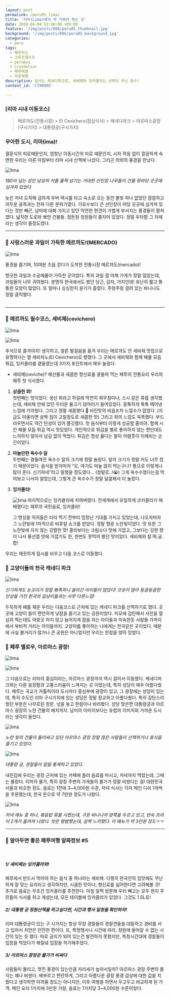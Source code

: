 ```yaml
---
layout: post
permalink: /peru05_lima/
title: '리마(Lima)에서 꼭 가봐야 하는 곳'
date: 2020-04-04 13:30:00 +09:00
feature: '/img/posts/006/peru05_thumbnail.jpg'
background: '/img/posts/006/peru05_background.jpg'
categories:
  - peru
tags:
  - 페루버스
  - 크루즈델수르
  - perubus
  - cruzdelsur
  - 페루여행
  - 자유여행
description: 집사는 케네디파크로, 세베체와 잉카콜라는 선택이 아닌 필수!
content_id: 'CT00005'

---
```


### [리마 시내 이동코스]

> 메르까도(전통시장) > El Cevichero(점심식사) > 케네디파크 > 아르마스광장(구시가지) > 대통령궁(구시가지) <br>

### 우아한 도시, 리마(ima)!

결혼식의 피로때문인지, 엄청난 이동시간의 피로 때문인지, 시차 적응 없이 깔끔하게 숙면한 우리는 이른 아침부터 리마 시내 산책에 나섰다. 그리곤 의외의 풍경을 만났다.

![lima](/img/posts/006/01.jpg)

*180이 넘는 성인 남성의 키를 훌쩍 넘기는 거대한 선인장 나무들이 건물 뒷마당 곳곳에 심겨져 있었다*

늦은 저녁 도착해 급하게 우버 택시를 타고 숙소로 오는 동안 불빛 하나 없었던 깜깜하고 어두운 골목과는 전혀 다른 분위기였다. 가로수보다 큰 선인장이 마당 곳곳에 심겨져 있다는 것만 빼곤, 남미에 대해 가지고 있던 막연한 편견이 가볍게 부서지는 풍경들이 펼쳐졌다.  넓직한 도로와 뽀얀 건물들. 정돈된 정원들이 줄지어 있었다. 정말 우아함 그 자체라는 생각이 들정도였다.<br>

------

### 🚩 사랑스러운 과일이 가득한 메르까도!(MERCADO)

![lima](/img/posts/006/02.jpg)

풍경을 즐기며, 10여분 즈음 걷다가 도착한 전통시장 메르까도(mercado)!

향긋한 과일과 수공예품이 가득한 곳이었다. 특히 과일 겸 야채 가게가 정말 많았는데, 과일들이 너무 귀여웠다. 분명히 한국에서도 봤던 당근, 감자, 가지인데! 유난히 짧고 통통한 모양이 많았다. 또 얼마나 싱싱한지 윤기가 흘렀다. 주렁주렁 걸려 있는 바나나도 정말 큼직했다.<br><br>

------

### 🚩 메르까도 필수코스, 세비체(cevichero)

![lima](/img/posts/006/03.jpg)

![lima](/img/posts/006/04.jpg)

후식으로 즐겨야지! 생각하고, 얼른 발걸음을 옮겨 우리는 메르까도 안 세비체 맛집으로 유명하다는 엘 세비차노(El Cevichero)로 향했다. 그 곳에서 세비체와 함께 해물 모듬튀김, 잉카콜라를 곁들였는데 3가지 포인트에서 매우 놀랐다.

* 세비체(ceviche)? 해산물과 새콤한 향신료를 곁들여 먹는 페루의 전통요리 우리의 페루 첫 식사였다.

1. **상큼한 회!**<br>
   첫번째는 맛이었다. 생선 회라고 하길래 막연히 회무침이나, 스시 같은 류를 생각했는데, 세비체 안에 있던 두터운 물고기 덩어리가 들어있었다. 뭉툭하게 툭툭 떼어낸 느낌에 가까웠다. 그리고 정말 새콤했다.🤪 비린맛의 비읍조차 느낄수가 없었다. (지금도 떠올리면 살짝 침이 고일정도로 새콤한 맛) 그리고 회의 느낌도 독특했다. 부드러우면서도 약간 탄성이 있어 쫄깃했다. 첫 음식부터 이렇게 성공할 줄이야. 함께 시킨 해물 모듬 튀김 역시 맛있었다. 개인적으로 튀김을 별로 좋아하지 않는 편인데도 느끼하지 않아서 남김 없이 먹었다. 튀김은 항상 옳다는 말이 어렴풋이 이해되는 순간이었다.

2. **마늘만한 옥수수 알**<br>두번째는 곁들여진 옥수수 알의 크기에 정말 놀랐다. 알의 크기가 정말 커도 너무 컸기 때문이었다. 음식을 받자마자 “오, 여기도 마늘 많이 먹는구나? 통으로 이렇게나 많이 준다. 신기하네”라고 말했을 정도였다… (정말로..!😭) 그게 옥수수였다는걸 먹어보고 나서야 알았는데, 그렇게 큰 옥수수가 정말 달콤해서 더 놀랐다.

3. **잉카콜라!**<br>

   ![lima](/img/posts/006/05.jpg)
   마지막으로는 잉카콜라에 치여버렸다. 전세계에서 유일하게 코카콜라가 패배했다는 페루의 국민음료, 잉카콜라!

   그 명성을 익히들은 터라 먹기 전부터 엄청난 기대를 가지고 있었는데, 나오자마자 그 노란빛에 1차적으로 비쥬얼 쇼크를 받았다. 정말 형광 노란빛이었다. 맛 또한 그 노란빛에 지지 않는 강렬한 맛! 콜라보다는 크림소다 맛에 가깝고, 그보다는 강한 향이 나서 풍선껌 맛에 가깝기도 한, 한번도 못먹어 봤던 맛이었다. 세비체와 찰.떡.궁.합!<br>

우리는 깨끗하게 접시를 비우고 다음 코스로 이동했다.<br>

### 🚩 고양이들의 천국 캐네디 파크

![lima](/img/posts/006/06.jpg)

*신기하게도 눈꼬리가 정말 뾰족하니 올라간 아이들이 많았다! 코숏이 많아 둥글둥글한 인상을 가진 한국의 길냥이들과는 사뭇 다른느낌!*

두둑하게 배를 채운 우리는 다음코스로 근처에 있는 케네디 파크를 산책하기로 했다. 곳곳에 고양이 들이 편안하게 낮잠을 즐기고 있는 공원이었다. 미모에 감탄해서 사진을 열심히 찍는데도 아랑곳 하지 않고 늘어지게 잠을 자는 아이들과 익숙한듯 사람들 가까이에서 부비적 거리는 아이들까지. 고양이를 좋아하는 나에게는 천국같은 곳이었다. 때문에 사실 볼거리가 많거나 큰 공원은 아니었지만 우리는 한참을 앉아 있었다.<br>

### 🚩 페루 옐로우, 아르마스 광장!

![lima](/img/posts/006/07.jpg)

![lima](/img/posts/006/11.jpg)

그 다음으로는 리마의 중심이라는, 아르마스 광장까지 역시 걸어서 이동했다. 케네디파크와는 다른 웅장함과 고풍스러움이 느껴지는 곳 이었는데, 특히 성당이 매우 아름다웠다. 페루는 국교가 카톨릭이라 도시마다 중심부에 광장이 있고, 그 광장에는 성당이 있는데, 특히 수도인 리마 구시가지에 있는 성당은 정말 정교하고 아름다웠다. 특히 감탄스러웠던 부분은 나무로된 창문. 넋을 놓고 한참이나 바라봤다. 성당 맞은편 대통령궁과 아르마스 광장의 노란 건물의 배치까지. 남미의 이미지보다는 유럽의 이미지와 가까운 도시라는 생각이 들었다.

![lima](/img/posts/006/08.jpg)

*노란 빛의 건물이 둘러싸고 있던 아르마스 광장 정말 많은 사람들이 산책하거나 휴식을 즐기고 있었다.*

![lima](/img/posts/006/10.jpg)

*대통령 궁, 경찰들이 앞을 통제하고 있었다.*

내친김에 우리는 광장 근처에 있는 카페에 들러 음료를 마시고, 저녁까지 먹었는데, 그때는 몰랐다. 리마의 물가, 특히 광장 주변의 가게들의 물가가 정말 비쌌다는 걸! 대한민국 서울과 비슷한 정도. 음료는 1잔에 3~4,000원 수준, 저녁 식사는 각자 메인 디쉬 1개씩을 주문했는데, 한국 돈으로 약 7만원 정도가 나왔다.

![lima](/img/posts/006/09.jpg)

*저녁 메뉴 중 하나, 볶음밥 류를 시켰는데, 구운 바나나까 양쪽을 두르고 있고, 반숙 프라이 2개가 올려져 나왔다. 맛은 평범했는데, 살짝 느끼했다. 이 메뉴가 약 3만원 정도ㅜㅜ*

------

### 📌 알아두면 좋은 페루여행 알짜정보 #5

<br>

##### 1/ 세비체는 잉카콜라와!

페루에서 반드시 먹어야 하는 음식 중 하나라는 세비체. 다행히 한국인의 입맛에도 무난하게 잘 맞는 요리라고 생각하지만, 시큼한 맛이나, 향신료를 싫어한다면 고려해볼 것! 추가로 음료는 무조건 잉카콜라를 추천한다. 아침 일찍 방문해 우리 빼고는 모두 현지 주민들이 식사를 하고 계셨는데, 모든 테이블에 잉카콜라가 있었다. 그것도 1.5L로! <br>

##### 2/  대통령 궁 정원산책을 하고싶다면, 시간과 행사 일정을 확인하자!

리마 대통령궁이 있는 구 시가지는 항상 무장 경찰들이 경찰견들을 대동하고 경비를 서고 있어서 치안은 안전한 편이다. 또, 특정행사나 시간에 따라, 정원에 들어갈 수 없는 시간이 있는 듯 했다. 따로 공지가 되어 있는건 발견하지 못했지만, 특정시간대에 경찰들이 입장을 막았다가 해질녘 입장을 허가해주었다.<br>

##### 3/ 아르마스 광장은 물가가 비싸다

사람들이 몰리고, 멋진 풍경이 있는만큼 자리세가 높아서일까?
아르마스 광장 주변의 물각는 꽤나 비쌌다. 배부르고 편안하게, 그리고 아름다운 광장 풍경 감상에 대한 값을 치뤘다고 생각하면 아까울 정도는 아니지만, 이후 여행을 하면서 두고두고 비교하게 된 가격. 메인 요리 1가지에 3만원 가량, 음료는 1가지당 3~4,000원 수준이었다.<br><br><br>
